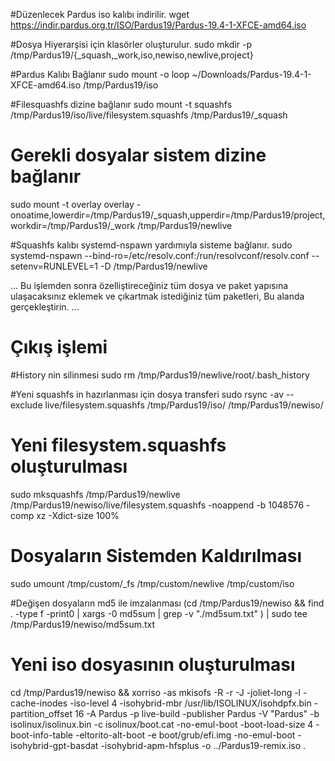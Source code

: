 #Düzenlecek Pardus iso kalıbı indirilir.
wget https://indir.pardus.org.tr/ISO/Pardus19/Pardus-19.4-1-XFCE-amd64.iso

#Dosya Hiyerarşisi için klasörler oluşturulur.
sudo mkdir -p /tmp/Pardus19/{_squash,_work,iso,newiso,newlive,project}

#Pardus Kalıbı Bağlanır
sudo mount -o loop ~/Downloads/Pardus-19.4-1-XFCE-amd64.iso /tmp/Pardus19/iso


#Filesquashfs dizine bağlanır
sudo mount -t squashfs /tmp/Pardus19/iso/live/filesystem.squashfs /tmp/Pardus19/_squash

# Gerekli dosyalar sistem dizine bağlanır
sudo mount -t overlay overlay -onoatime,lowerdir=/tmp/Pardus19/_squash,upperdir=/tmp/Pardus19/project,workdir=/tmp/Pardus19/_work /tmp/Pardus19/newlive


#Squashfs kalıbı systemd-nspawn yardımıyla sisteme bağlanır.
sudo systemd-nspawn --bind-ro=/etc/resolv.conf:/run/resolvconf/resolv.conf --setenv=RUNLEVEL=1 -D /tmp/Pardus19/newlive

...
Bu işlemden sonra özelliştireceğiniz tüm dosya ve paket yapısına ulaşacaksınız eklemek ve çıkartmak istediğiniz tüm paketleri,
Bu alanda gerçekleştirin.
...

# Çıkış işlemi
<ctrl-d>
#History nin silinmesi
sudo rm /tmp/Pardus19/newlive/root/.bash_history

#Yeni squashfs in hazırlanması için dosya transferi
sudo rsync -av --exclude live/filesystem.squashfs /tmp/Pardus19/iso/ /tmp/Pardus19/newiso/

# Yeni filesystem.squashfs oluşturulması
sudo mksquashfs /tmp/Pardus19/newlive /tmp/Pardus19/newiso/live/filesystem.squashfs -noappend -b 1048576 -comp xz -Xdict-size 100%


# Dosyaların Sistemden Kaldırılması
sudo umount /tmp/custom/_fs /tmp/custom/newlive /tmp/custom/iso

#Değişen dosyaların md5 ile imzalanması
(cd /tmp/Pardus19/newiso && find . -type f -print0 | xargs -0 md5sum | grep -v "\./md5sum.txt" ) | sudo tee /tmp/Pardus19/newiso/md5sum.txt

# Yeni iso dosyasının oluşturulması
cd /tmp/Pardus19/newiso &&  xorriso -as mkisofs -R -r -J -joliet-long -l -cache-inodes -iso-level 4 -isohybrid-mbr /usr/lib/ISOLINUX/isohdpfx.bin -partition_offset 16 -A Pardus -p live-build  -publisher Pardus -V "Pardus"  -b isolinux/isolinux.bin -c isolinux/boot.cat -no-emul-boot -boot-load-size 4 -boot-info-table -eltorito-alt-boot -e boot/grub/efi.img -no-emul-boot -isohybrid-gpt-basdat -isohybrid-apm-hfsplus -o ../Pardus19-remix.iso .
